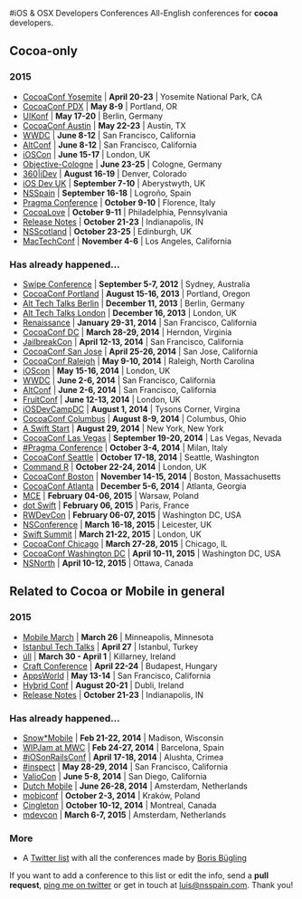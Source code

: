 #iOS & OSX Developers Conferences
All-English conferences for **cocoa** developers.

## Cocoa-only
### 2015
* [CocoaConf Yosemite](http://cocoaconf.com/yosemite) | **April 20-23** | Yosemite National Park, CA
* [CocoaConf PDX](http://cocoaconf.com/portland-2015/home) | **May 8-9** | Portland, OR
* [UIKonf](http://www.uikonf.com) | **May 17-20** | Berlin, Germany
* [CocoaConf Austin](http://cocoaconf.com/austin-2015/home) | **May 22-23** | Austin, TX
* [WWDC](https://developer.apple.com/wwdc/) | **June 8-12** | San Francisco, California
* [AltConf](http://altconf.com/) | **June 8-12** | San Francisco, California
* [iOSCon](https://skillsmatter.com/conferences/6687-ioscon-2015-the-conference-for-ios-and-swift-developers) | **June 15-17** | London, UK
* [Objective-Cologne](http://objcgn.com/) | **June 23-25** | Cologne, Germany
* [360|iDev](http://360idev.com/) | **August 16-19** | Denver, Colorado
* [iOS Dev UK](http://www.iosdevuk.com/) | **September 7-10** | Aberystwyth, UK
* [NSSpain](http://nsspain.com/) | **September 16-18** | Logroño, Spain
* [Pragma Conference](http://cocoalove.org) | **October 9-10** | Florence, Italy
* [CocoaLove](http://pragmaconference.com) | **October 9-11** | Philadelphia, Pennsylvania
* [Release Notes](http://releasenotes.tv/conference/) | **October 21-23** | Indianapolis, IN
* [NSScotland](http://nsscotland.com/) | **October 23-25** | Edinburgh, UK
* [MacTechConf](http://mactech.com/conference) | **November 4-6** | Los Angeles, California

### Has already happened...
* [Swipe Conference](http://swipeconference.com.au/) | **September 5-7, 2012** | Sydney, Australia
* [CocoaConf Portland](http://cocoaconf.com/portland-2013/home) | **August 15-16, 2013** | Portland, Oregon
* [Alt Tech Talks Berlin](http://www.alt-tech-talks.com) | **December 11, 2013** | Berlin, Germany
* [Alt Tech Talks London](http://www.alttechtalks.com) | **December 16, 2013** | London, UK
* [Renaissance](http://renaissance.io/2014) | **January 29-31, 2014** | San Francisco, California
* [CocoaConf DC](http://cocoaconf.com/dc-2014/home) | **March 28-29, 2014** | Herndon, Virginia
* [JailbreakCon](http://www.jailbreakcon.com/) | **April 12-13, 2014** | San Francisco, California
* [CocoaConf San Jose](http://cocoaconf.com/sanjose-2014/home) | **April 25-26, 2014** | San Jose, California
* [CocoaConf Raleigh](http://cocoaconf.com/raleigh-2014/home) | **May 9-10, 2014** | Raleigh, North Carolina
* [iOScon](https://skillsmatter.com/conferences/1984-ios-exchange-2014) | **May 15-16, 2014** | London, UK
* [WWDC](https://developer.apple.com/wwdc/) | **June 2-6, 2014** | San Francisco, California
* [AltConf](http://www.altconf.com/) | **June 2-6, 2014** | San Francisco, California
* [FruitConf](http://fruitconf.co/) | **June 12-13, 2014** | London, UK
* [iOSDevCampDC](http://iosdevcampdc.com/) | **August 1, 2014** | Tysons Corner, Virgina
* [CocoaConf Columbus](http://cocoaconf.com/columbus-2014/home) | **August 8-9, 2014** | Columbus, Ohio
* [A Swift Start](http://aswiftstart.com/) | **August 29, 2014** | New York, New York
* [CocoaConf Las Vegas](http://cocoaconf.com/lasvegas-2014/home) | **September 19-20, 2014** | Las Vegas, Nevada
* [#Pragma Conference](http://pragmamark.org/eventi/pragma-conference-2014/) | **October 3-4, 2014** | Milan, Italy
* [CocoaConf Seattle](http://cocoaconf.com/seattle-2014/home) | **October 17-18, 2014** | Seattle, Washington
* [Command R](http://cmdrconf.com) | **October 22-24, 2014** | London, UK
* [CocoaConf Boston](http://cocoaconf.com/boston-2014/home) | **November 14-15, 2014** | Boston, Massachusetts
* [CocoaConf Atlanta](http://cocoaconf.com/atlanta-2014/home) | **December 5-6, 2014** | Atlanta, Georgia
* [MCE](http://mceconf.com) | **February 04-06, 2015** | Warsaw, Poland
* [dot Swift](http://www.dotswift.io) | **February 06, 2015** | Paris, France
* [RWDevCon](http://www.rwdevcon.com) | **February 06-07, 2015** | Washington DC, USA
* [NSConference](http://nsconference.com/) | **March 16-18, 2015** | Leicester, UK
* [Swift Summit](http://www.swiftsummit.com) | **March 21-22, 2015** | London, UK
* [CocoaConf Chicago](http://cocoaconf.com/chicago-2015/home) | **March 27-28, 2015** | Chicago, IL
* [CocoaConf Washington DC](http://cocoaconf.com/dc-2015/home) | **April 10-11, 2015** | Washington DC, USA
* [NSNorth](http://nsnorth.ca/) | **April 10-12, 2015** | Ottawa, Canada

## Related to Cocoa or Mobile in general

### 2015
* [Mobile March](http://mobilemarchtc.com/) | **March 26** | Minneapolis, Minnesota
* [Istanbul Tech Talks](http://www.istanbultechtalks.com/) | **April 27** | Istanbul, Turkey
* [úll](http://2015.ull.ie/) | **March 30 - April 1** | Killarney, Ireland
* [Craft Conference](http://craft-conf.com/2015) | **April 22-24** | Budapest, Hungary
* [AppsWorld](http://www.apps-world.net/northamerica/) | **May 13-14** | San Francisco, California
* [Hybrid Conf](http://hybridconf.net/) | **August 20-21** | Dubli, Ireland
* [Release Notes](http://releasenotes.tv/conference/) | **October 21-23** | Indianapolis, IN
 
### Has already happened...
* [Snow*Mobile](http://2014.snow-mobile.org/) | **Feb 21-22, 2014** | Madison, Wisconsin
* [WIPJam at MWC](http://wip.org/wip-event/wipjam-mwc14/) | **Feb 24-27, 2014** | Barcelona, Spain
* [#iOSonRailsConf](http://iosonrailsconf.eu/) | **April 17-18, 2014** | Alushta, Crimea
* [#inspect](http://www.rubymotion.com/conference/2014/) | **May 28-29, 2014** | San Francisco, California
* [ValioCon](http://valiocon.com/) | **June 5-8, 2014** | San Diego, California
* [Dutch Mobile](http://www.mobileconference.nl) | **June 26-28, 2014** | Amsterdam, Netherlands
* [mobiconf](http://www.mobiconf.org/) | **October 2-3, 2014** | Kraków, Poland
* [Çingleton](http://cingleton.com/) | **October 10-12, 2014** | Montreal, Canada
* [mdevcon](http://mdevcon.com/) | **March 6-7, 2015** | Amsterdam, Netherlands

### More
* A [Twitter list](https://twitter.com/NeoNacho/lists/cocoaconferences) with all the conferences made by [Boris Bügling](https://twitter.com/NeoNacho)

If you want to add a conference to this list or edit the info, send a **pull request**, [ping me on twitter](https://twitter.com/lascorbe) or get in touch at [luis@nsspain.com](mailto:luis@nsspain.com). Thank you!
